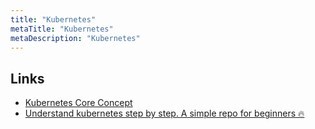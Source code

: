 ```yaml
---
title: "Kubernetes"
metaTitle: "Kubernetes"
metaDescription: "Kubernetes"
---
```


## Links

- [Kubernetes Core Concept](https://www.cncf.io/blog/2019/05/10/kubernetes-core-concepts)
- [Understand kubernetes step by step. A simple repo for beginners 🔥](https://github.com/knrt10/kubernetes-basicLearning)
